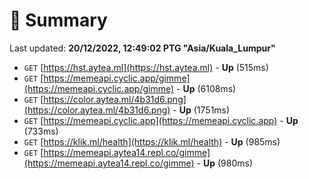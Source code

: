 # 📖 Summary
Last updated: **20/12/2022, 12:49:02 PTG "Asia/Kuala_Lumpur"**

- `GET` [https://hst.aytea.ml](https://hst.aytea.ml) - **Up** (515ms)
- `GET` [https://memeapi.cyclic.app/gimme](https://memeapi.cyclic.app/gimme) - **Up** (6108ms)
- `GET` [https://color.aytea.ml/4b31d6.png](https://color.aytea.ml/4b31d6.png) - **Up** (1751ms)
- `GET` [https://memeapi.cyclic.app](https://memeapi.cyclic.app) - **Up** (733ms)
- `GET` [https://klik.ml/health](https://klik.ml/health) - **Up** (985ms)
- `GET` [https://memeapi.aytea14.repl.co/gimme](https://memeapi.aytea14.repl.co/gimme) - **Up** (980ms)
